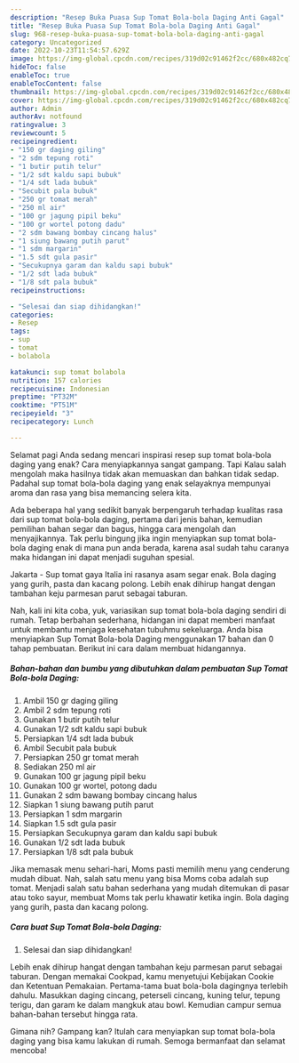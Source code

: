 ```yaml
---
description: "Resep Buka Puasa Sup Tomat Bola-bola Daging Anti Gagal"
title: "Resep Buka Puasa Sup Tomat Bola-bola Daging Anti Gagal"
slug: 968-resep-buka-puasa-sup-tomat-bola-bola-daging-anti-gagal
category: Uncategorized
date: 2022-10-23T11:54:57.629Z
image: https://img-global.cpcdn.com/recipes/319d02c91462f2cc/680x482cq70/sup-tomat-bola-bola-daging-foto-resep-utama.jpg
hideToc: false
enableToc: true
enableTocContent: false
thumbnail: https://img-global.cpcdn.com/recipes/319d02c91462f2cc/680x482cq70/sup-tomat-bola-bola-daging-foto-resep-utama.jpg
cover: https://img-global.cpcdn.com/recipes/319d02c91462f2cc/680x482cq70/sup-tomat-bola-bola-daging-foto-resep-utama.jpg
author: Admin
authorAv: notfound
ratingvalue: 3
reviewcount: 5
recipeingredient:
- "150 gr daging giling"
- "2 sdm tepung roti"
- "1 butir putih telur"
- "1/2 sdt kaldu sapi bubuk"
- "1/4 sdt lada bubuk"
- "Secubit pala bubuk"
- "250 gr tomat merah"
- "250 ml air"
- "100 gr jagung pipil beku"
- "100 gr wortel potong dadu"
- "2 sdm bawang bombay cincang halus"
- "1 siung bawang putih parut"
- "1 sdm margarin"
- "1.5 sdt gula pasir"
- "Secukupnya garam dan kaldu sapi bubuk"
- "1/2 sdt lada bubuk"
- "1/8 sdt pala bubuk"
recipeinstructions:

- "Selesai dan siap dihidangkan!"
categories:
- Resep
tags:
- sup
- tomat
- bolabola

katakunci: sup tomat bolabola 
nutrition: 157 calories
recipecuisine: Indonesian
preptime: "PT32M"
cooktime: "PT51M"
recipeyield: "3"
recipecategory: Lunch

---
```



Selamat pagi Anda sedang mencari inspirasi resep sup tomat bola-bola daging yang enak? Cara menyiapkannya sangat gampang. Tapi Kalau salah mengolah maka hasilnya tidak akan memuaskan dan bahkan tidak sedap. Padahal sup tomat bola-bola daging yang enak selayaknya mempunyai aroma dan rasa yang bisa memancing selera kita.


Ada beberapa hal yang sedikit banyak berpengaruh terhadap kualitas rasa dari sup tomat bola-bola daging, pertama dari jenis bahan, kemudian pemilihan bahan segar dan bagus, hingga cara mengolah dan menyajikannya. Tak perlu bingung jika ingin menyiapkan sup tomat bola-bola daging enak di mana pun anda berada, karena asal sudah tahu caranya maka hidangan ini dapat menjadi suguhan spesial.

Jakarta - Sup tomat gaya Italia ini rasanya asam segar enak. Bola daging yang gurih, pasta dan kacang polong. Lebih enak dihirup hangat dengan tambahan keju parmesan parut sebagai taburan.


Nah, kali ini kita coba, yuk, variasikan sup tomat bola-bola daging sendiri di rumah. Tetap berbahan sederhana, hidangan ini dapat memberi manfaat untuk membantu menjaga kesehatan tubuhmu sekeluarga. Anda bisa menyiapkan Sup Tomat Bola-bola Daging menggunakan 17 bahan dan 0 tahap pembuatan. Berikut ini cara dalam membuat hidangannya.

<!--inarticleads1-->

##### Bahan-bahan dan bumbu yang dibutuhkan dalam pembuatan Sup Tomat Bola-bola Daging:

1. Ambil 150 gr daging giling
1. Ambil 2 sdm tepung roti
1. Gunakan 1 butir putih telur
1. Gunakan 1/2 sdt kaldu sapi bubuk
1. Persiapkan 1/4 sdt lada bubuk
1. Ambil Secubit pala bubuk
1. Persiapkan 250 gr tomat merah
1. Sediakan 250 ml air
1. Gunakan 100 gr jagung pipil beku
1. Gunakan 100 gr wortel, potong dadu
1. Gunakan 2 sdm bawang bombay cincang halus
1. Siapkan 1 siung bawang putih parut
1. Persiapkan 1 sdm margarin
1. Siapkan 1.5 sdt gula pasir
1. Persiapkan Secukupnya garam dan kaldu sapi bubuk
1. Gunakan 1/2 sdt lada bubuk
1. Persiapkan 1/8 sdt pala bubuk


Jika memasak menu sehari-hari, Moms pasti memilih menu yang cenderung mudah dibuat. Nah, salah satu menu yang bisa Moms coba adalah sup tomat. Menjadi salah satu bahan sederhana yang mudah ditemukan di pasar atau toko sayur, membuat Moms tak perlu khawatir ketika ingin. Bola daging yang gurih, pasta dan kacang polong. 

<!--inarticleads2-->

##### Cara buat Sup Tomat Bola-bola Daging:


1. Selesai dan siap dihidangkan!

Lebih enak dihirup hangat dengan tambahan keju parmesan parut sebagai taburan. Dengan memakai Cookpad, kamu menyetujui Kebijakan Cookie dan Ketentuan Pemakaian. Pertama-tama buat bola-bola dagingnya terlebih dahulu. Masukkan daging cincang, peterseli cincang, kuning telur, tepung terigu, dan garam ke dalam mangkuk atau bowl. Kemudian campur semua bahan-bahan tersebut hingga rata. 

Gimana nih? Gampang kan? Itulah cara menyiapkan sup tomat bola-bola daging yang bisa kamu lakukan di rumah. Semoga bermanfaat dan selamat mencoba!
